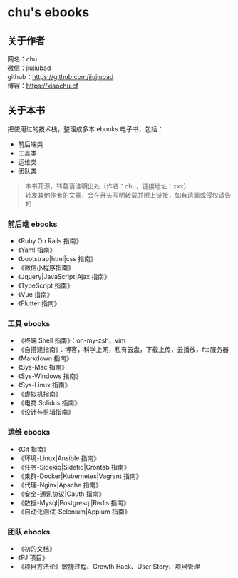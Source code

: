 # chu's ebooks
## 关于作者
网名：chu  
微信：jiujiubad  
github：https://github.com/jiujiubad   
博客：https://xiaochu.cf   

## 关于本书
把使用过的技术栈，整理成多本 ebooks 电子书，包括： 
* 前后端类
* 工具类
* 运维类
* 团队类

> 本书开源，转载请注明出处（作者：chu，链接地址：xxx）   
> 转发其他作者的文章，会在开头写明转载并附上链接，如有遗漏或侵权请告知

### 前后端 ebooks
* 《Ruby On Rails 指南》
* 《Yaml 指南》
* 《bootstrap|html|css 指南》
* 《微信小程序指南》
* 《Jquery|JavaScript|Ajax 指南》
* 《TypeScript 指南》
* 《Vue 指南》
* 《Flutter 指南》

### 工具 ebooks
* 《终端 Shell 指南》：oh-my-zsh，vim
* 《自搭建指南》：博客，科学上网，私有云盘，下载上传，云播放，ftp服务器
* 《Markdown 指南》
* 《Sys-Mac 指南》
* 《Sys-Windows 指南》
* 《Sys-Linux 指南》
* 《虚拟机指南》
* 《电商 Solidus 指南》
* 《设计与剪辑指南》

### 运维 ebooks
* 《Git 指南》
* 《环境-Linux|Ansible 指南》
* 《任务-Sidekiq|Sidetiq|Crontab 指南》
* 《集群-Docker|Kubernetes|Vagrant 指南》
* 《代理-Nginx|Apache 指南》
* 《安全-通讯协议|Oauth 指南》
* 《数据-Mysql|Postgresql|Redis 指南》
* 《自动化测试-Selenium|Appium 指南》

### 团队 ebooks
* 《初的文档》
* 《PJ 项目》
* 《项目方法论》敏捷过程、Growth Hack、User Story、项目管理